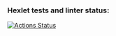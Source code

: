 ### Hexlet tests and linter status:
[![Actions Status](https://github.com/wispard1/frontend-project-44/actions/workflows/hexlet-check.yml/badge.svg)](https://github.com/wispard1/frontend-project-44/actions)